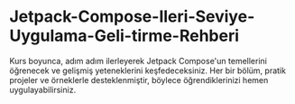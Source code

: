 # Jetpack-Compose-Ileri-Seviye-Uygulama-Geli-tirme-Rehberi
Kurs boyunca, adım adım ilerleyerek Jetpack Compose'un temellerini öğrenecek ve gelişmiş yeteneklerini keşfedeceksiniz. Her bir bölüm, pratik projeler ve örneklerle desteklenmiştir, böylece öğrendiklerinizi hemen uygulayabilirsiniz.
